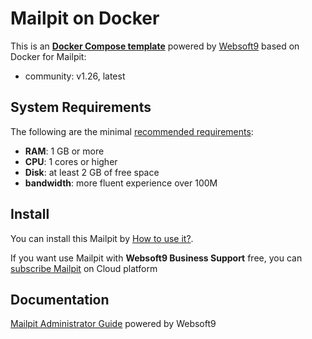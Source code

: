 # Mailpit on Docker  

This is an **[Docker Compose template](https://github.com/Websoft9/docker-library)** powered by [Websoft9](https://www.websoft9.com) based on Docker for Mailpit:


 - community:  v1.26, latest


## System Requirements

The following are the minimal [recommended requirements](https://mailpit.axllent.org):

* **RAM**: 1 GB or more
* **CPU**: 1 cores or higher
* **Disk**: at least 2 GB of free space
* **bandwidth**: more fluent experience over 100M  

## Install

You can install this Mailpit by [How to use it?](https://github.com/Websoft9/docker-library#how-to-use-it).   

If you want use Mailpit with **Websoft9 Business Support** free, you can [subscribe Mailpit](https://www.websoft9.com/apps) on Cloud platform

## Documentation

[Mailpit Administrator Guide](https://support.websoft9.com/docs/mailpit) powered by Websoft9